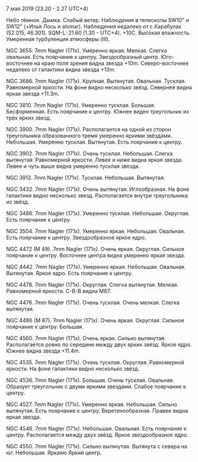7 мая 2019 (23.20 - 2.27 UTC+4)

Небо тёмное. Дымка. Слабый ветер. Наблюдения в телескопы SW10" и SW12" (+Илья Лось и alomar). Наблюдения недалеко от с.Карабулак (52.015, 46.301). SQM-L: 21.60 (1.30 - UTC+4). +10C. Высокая влажность. Умеренная турбуленция атмосферы (III).

NGC 3655. 7mm Nagler (171x). Умеренно яркая. Мелкая. Слегка овальная. Есть поярчание к центру. Звездообразный центр. Юго-восточнее на краю поля зрения видна звезда +10m. Северо-восточнее недалеко от галактики видна звезда +13m.

NGC 3686. 7mm Nagler (171x). Крупная. Вытянутая. Овальная. Тусклая. Равномерной яркости. На фоне видно несколько звёзд. Севернее видна яркая звезда +11.3m.

NGC 3810. 7mm Nagler (171x). Умеренно тусклая. Большая. Бесформенная. Есть поярчание к центру. Южнее виден треугольник из трёх ярких звезд.

NGC 3900. 7mm Nagler (171x). Располагается на одной из сторон треугольника образованного тремя умеренно яркими звёздами. Небольшая. Умеренно тусклая. Вытянутая. Есть поярчание к центру.

NGC 3902. 7mm Nagler (171x). Очень тусклая. Небольшая. Слегка вытянутая. Равномерной яркости. Левее и ниже видна яркая звезда. Левее и чуть выше видна умеренно тусклая звезда.

NGC 3912. 7mm Nagler (171x). Тусклая. Небольшая. Вытянутая.

NGC 3432. 7mm Nagler (171x). Очень вытянутая. Иглообразная. На фоне галактики видно несколько звезд. Располагается внутри треугольника из звёзд.

NGC 3486. 7mm Nagler (171x). Умеренно тусклая. Небольшая. Округлая. Есть поярчание к центру.

NGC 3504. 7mm Nagler (171x). Умеренно яркая. Небольшая. Овальная. Есть поярчание к центру. Звездообразное яркое ядро.

NGC 4472 (M 49). 7mm Nagler (171x). Очень яркая. Округлая. Сильное поярчание к центру. Восточнее центра видна умеренно яркая звезда.

NGC 4442. 7mm Nagler (171x). Умеренно яркая. Небольшая. Овальная. Вытянутая. Яркое ядро. Есть поярчание к центру.

NGC 4478. 7mm Nagler (171x). Округлая. Слегка вытянутая. Мелкая. Равномерной яркости. С-В-В видна M87.

NGC 4476. 7mm Nagler (171x). Очень тусклая. Очень мелкая. Слегка вытянутая.

NGC 4486 (M 87). 7mm Nagler (171x). Очень яркая. Округлая. Сильное поярчание к центру. Большая.

NGC 4560. 7mm Nagler (171x). Очень яркая. Сильно вытянутая. Располагается ровно по середине между двух ярких звёзд. Яркое ядро. Южнее видна звезда +11.4m.

NGC 4535. 7mm Nagler (171x). Очень тусклая. Округлая. Равномерной яркости. На фоне галактики видно несколько звёзд.

NGC 4536. 7mm Nagler (171x). Большая. Очень тусклая. Овальная. Образует треугольник с двумя яркими звездами. Слабое поярчание к центру.

NGC 4527. 7mm Nagler (171x). Умеренно яркая. Небольшая. Сильно вытянутая. Есть поярчание к центру. Веретенообразная. Правее видна яркая звезда.

NGC 4546. 7mm Nagler (171x). Небольшая. Овальная. Есть поярчание к центру. Располагается между двух звёзд. Яркое звездообразное ядро.

NGC 4550. 7mm Nagler (171x). Сильно вытянутая. Вытянута с севера на юг. Небольшая. Яркаяю Яркий центр.
